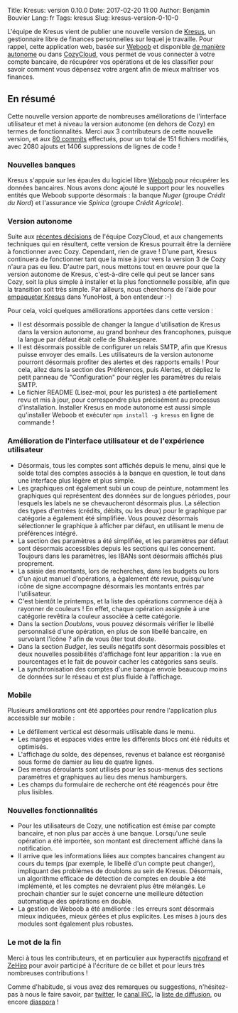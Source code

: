 Title: Kresus: version 0.10.0
Date: 2017-02-20 11:00
Author: Benjamin Bouvier
Lang: fr
Tags: kresus
Slug: kresus-version-0-10-0

L'équipe de Kresus vient de publier une nouvelle version de
[Kresus](https://framagit.org/bnjbvr/kresus/), un gestionnaire libre de
finances personnelles sur lequel je travaille. Pour rappel, cette application
web, basée sur [Weboob](http://weboob.org/) et disponible [de manière
autonome](https://www.karolak.fr/blog/2016/03/18/kresus-un-gestionnaire-web-de-finances-personnelles/)
ou dans [CozyCloud](https://cozy.io/), vous permet de vous connecter à votre
compte bancaire, de récupérer vos opérations et de les classifier pour savoir
comment vous dépensez votre argent afin de mieux maîtriser vos finances.

## En résumé

Cette nouvelle version apporte de nombreuses améliorations de l'interface
utilisateur et met à niveau la version autonome (en dehors de Cozy) en termes
de fonctionnalités. Merci aux 3 contributeurs de cette nouvelle version, et
aux [80
commits](https://framagit.org/bnjbvr/kresus/compare/bf048fca9687f139d1a1d670bec0b5ac138448ce...906ffac4d341b4e08bfda9bebe68cf86d1cd29c6)
effectués, pour un total de 151 fichiers modifiés, avec 2080 ajouts et 1406
suppressions de lignes de code !

### Nouvelles banques

Kresus s'appuie sur les épaules du logiciel libre [Weboob](http://weboob.org/)
pour récupérer les données bancaires. Nous avons donc ajouté le support pour
les nouvelles entités que Weboob supporte désormais : la banque *Nuger* (groupe
*Crédit du Nord*) et l'assurance vie *Spirica* (groupe *Crédit Agricole*).

### Version autonome

Suite aux [récentes
décisions](https://blog.cozycloud.cc/post/2016/11/21/En-route-vers-Cozy-version-3?lang=fr)
de l'équipe CozyCloud, et aux changements techniques qui en résultent, cette
version de Kresus pourrait être la dernière à fonctionner avec Cozy. Cependant,
rien de grave ! D'une part, Kresus continuera de fonctionner tant que la mise à
jour vers la version 3 de Cozy n'aura pas eu lieu. D'autre part, nous mettons
tout en œuvre pour que la version autonome de Kresus, c'est-à-dire celle qui
peut se lancer sans Cozy, soit la plus simple à installer et la plus
fonctionnelle possible, afin que la transition soit très simple.  Par ailleurs,
nous cherchons de l'aide pour [empaqueter
Kresus](https://framagit.org/bnjbvr/kresus/issues/515) dans YunoHost, à bon
entendeur :-)

Pour cela, voici quelques améliorations apportées dans cette version :

* Il est désormais possible de changer la langue d'utilisation de Kresus dans
  la version autonome, au grand bonheur des francophones, puisque la langue par
  défaut était celle de Shakespeare.
* Il est désormais possible de configurer un relais SMTP, afin que Kresus
  puisse envoyer des emails. Les utilisateurs de la version autonome pourront
  désormais profiter des alertes et des rapports emails ! Pour cela, allez dans
  la section des Préférences, puis Alertes, et dépliez le petit panneau de
  "Configuration" pour régler les paramètres du relais SMTP.
* Le fichier README (Lisez-moi, pour les puristes) a été partiellement revu et
  mis à jour, pour correspondre plus précisément au processus d'installation.
  Installer Kresus en mode autonome est aussi simple qu'installer Weboob et
  exécuter `npm install -g kresus` en ligne de commande !

### Amélioration de l'interface utilisateur et de l'expérience utilisateur

* Désormais, tous les comptes sont affichés depuis le menu, ainsi que le solde
  total des comptes associés à la banque en question, le tout dans une
  interface plus légère et plus simple.
* Les graphiques ont également subi un coup de peinture,  notamment les
  graphiques qui représentent des données sur de longues périodes, pour
  lesquels les labels ne se chevaucheront désormais plus. La sélection des
  types d'entrées (crédits, débits, ou les deux) pour le graphique par
  catégorie a également été simplifiée. Vous pouvez désormais sélectionner le
  graphique à afficher par défaut, en utilisant le menu de préférences intégré.
* La section des paramètres a été simplifiée, et les paramètres par défaut sont
  désormais accessibles depuis les sections qui les concernent. Toujours dans
  les paramètres, les IBANs sont désormais affichés plus proprement.
* La saisie des montants, lors de recherches, dans les budgets ou lors d'un
  ajout manuel d'opérations, a également été revue, puisqu'une icône de signe
  accompagne désormais les montants entrés par l'utilisateur.
* C'est bientôt le printemps, et la liste des opérations commence déjà à
  rayonner de couleurs ! En effet, chaque opération assignée à une catégorie
  revêtira la couleur associée à cette catégorie.
* Dans la section *Doublons*, vous pouvez désormais vérifier le libellé
  personnalisé d'une opération, en plus de son libellé bancaire, en survolant
  l'icône *?* afin de vous ôter tout doute.
* Dans la section *Budget*, les seuils négatifs sont désormais possibles et
  deux nouvelles possibilités d'affichage font leur apparition : la vue en
  pourcentages et le fait de pouvoir cacher les catégories sans seuils.
* La synchronisation des comptes d'une banque envoie beaucoup moins de données
  sur le réseau et est plus fluide à l'affichage.

### Mobile

Plusieurs améliorations ont été apportées pour rendre l'application plus accessible sur mobile :

* Le défilement vertical est désormais utilisable dans le menu.
* Les marges et espaces vides entre les différents blocs ont été réduits et
  optimisés.
* L'affichage du solde, des dépenses, revenus et balance est réorganisé sous
  forme de damier au lieu de quatre lignes.
* Des menus déroulants sont utilisés pour les sous-menus des sections
  paramètres et graphiques au lieu des menus hamburgers.
* Les champs du formulaire de recherche ont été réagencés pour être plus
  lisibles.

### Nouvelles fonctionnalités

* Pour les utilisateurs de Cozy, une notification est émise par compte
  bancaire, et non plus par accès à une banque. Lorsqu'une seule opération a
  été importée, son montant est directement affiché dans la notification.
* Il arrive que les informations liées aux comptes bancaires changent au cours
  du temps (par exemple, le libellé d'un compte peut changer), impliquant des
  problèmes de doublons au sein de Kresus. Désormais, un algorithme efficace de
  détection de comptes en double a été implémenté, et les comptes ne devraient
  plus être mélangés. Le prochain chantier sur le sujet concerne une meilleure
  détection automatique des opérations en double.
* La gestion de Weboob a été améliorée : les erreurs sont désormais mieux
  indiquées, mieux gérées et plus explicites. Les mises à jours des modules
  sont également plus robustes.

### Le mot de la fin

Merci à tous les contributeurs, et en particulier aux hyperactifs
[nicofrand](https://nicofrand.eu) et [ZeHiro](https://github.com/ZeHiro) pour
avoir participé à l'écriture de ce billet et pour leurs très nombreuses
contributions !

Comme d'habitude, si vous avez des remarques ou suggestions, n'hésitez-pas à
nous le faire savoir, par [twitter](https://twitter.com/kresusapp), le [canal
IRC](https://kiwiirc.com/client/chat.freenode.net/kresus), la [liste de
diffusion](https://framalistes.org/sympa/info/kresus), ou encore
[diaspora](https://framasphere.org/people/315a5640ead10132c4cc2a0000053625)  !
